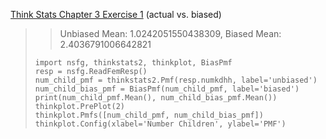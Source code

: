 [Think Stats Chapter 3 Exercise 1](http://greenteapress.com/thinkstats2/html/thinkstats2004.html#toc31) (actual vs. biased)

>> Unbiased Mean: 1.0242051550438309, Biased Mean: 2.4036791006642821
> ```
> import nsfg, thinkstats2, thinkplot, BiasPmf
> resp = nsfg.ReadFemResp()
> num_child_pmf = thinkstats2.Pmf(resp.numkdhh, label='unbiased')
> num_child_bias_pmf = BiasPmf(num_child_pmf, label='biased')
> print(num_child_pmf.Mean(), num_child_bias_pmf.Mean())
> thinkplot.PrePlot(2)
> thinkplot.Pmfs([num_child_pmf, num_child_bias_pmf])
> thinkplot.Config(xlabel='Number Children', ylabel='PMF')
